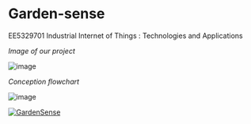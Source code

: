 # Garden-sense
EE5329701 Industrial Internet of Things : Technologies and Applications

*Image of our project*

![image](https://user-images.githubusercontent.com/56578804/71828436-4e6ea080-30dd-11ea-879f-927911690036.png)

*Conception flowchart*

![image](https://user-images.githubusercontent.com/56578804/71783643-ae554080-3024-11ea-8325-ad750185c086.png)

[![GardenSense](https://img.youtube.com/watch?v=SFIupfq7j8g/0.jpg)](https://www.youtube.com/watch?v=SFIupfq7j8g "GardenSense")
